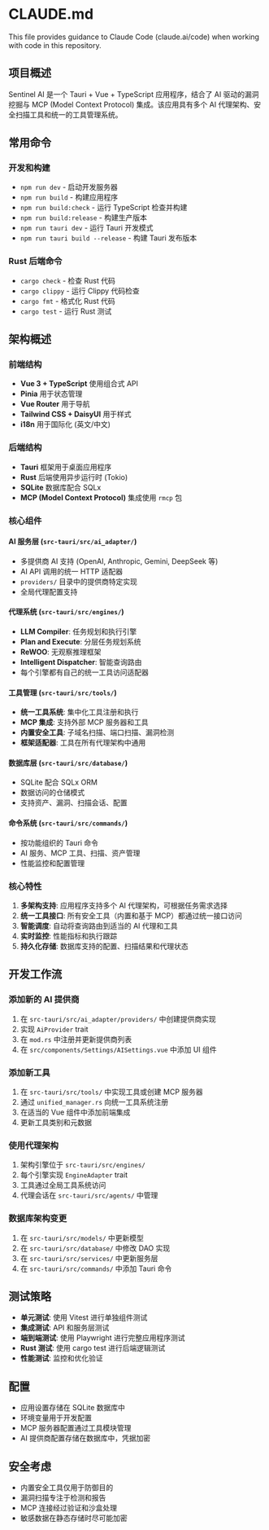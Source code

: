 # CLAUDE.md

This file provides guidance to Claude Code (claude.ai/code) when working with code in this repository.

## 项目概述

Sentinel AI 是一个 Tauri + Vue + TypeScript 应用程序，结合了 AI 驱动的漏洞挖掘与 MCP (Model Context Protocol) 集成。该应用具有多个 AI 代理架构、安全扫描工具和统一的工具管理系统。

## 常用命令

### 开发和构建
- `npm run dev` - 启动开发服务器
- `npm run build` - 构建应用程序
- `npm run build:check` - 运行 TypeScript 检查并构建
- `npm run build:release` - 构建生产版本
- `npm run tauri dev` - 运行 Tauri 开发模式
- `npm run tauri build --release` - 构建 Tauri 发布版本


### Rust 后端命令
- `cargo check` - 检查 Rust 代码
- `cargo clippy` - 运行 Clippy 代码检查
- `cargo fmt` - 格式化 Rust 代码
- `cargo test` - 运行 Rust 测试

## 架构概述

### 前端结构
- **Vue 3 + TypeScript** 使用组合式 API
- **Pinia** 用于状态管理
- **Vue Router** 用于导航
- **Tailwind CSS + DaisyUI** 用于样式
- **i18n** 用于国际化 (英文/中文)

### 后端结构
- **Tauri** 框架用于桌面应用程序
- **Rust** 后端使用异步运行时 (Tokio)
- **SQLite** 数据库配合 SQLx
- **MCP (Model Context Protocol)** 集成使用 `rmcp` 包

### 核心组件

#### AI 服务层 (`src-tauri/src/ai_adapter/`)
- 多提供商 AI 支持 (OpenAI, Anthropic, Gemini, DeepSeek 等)
- AI API 调用的统一 HTTP 适配器
- `providers/` 目录中的提供商特定实现
- 全局代理配置支持

#### 代理系统 (`src-tauri/src/engines/`)
- **LLM Compiler**: 任务规划和执行引擎
- **Plan and Execute**: 分层任务规划系统
- **ReWOO**: 无观察推理框架
- **Intelligent Dispatcher**: 智能查询路由
- 每个引擎都有自己的统一工具访问适配器

#### 工具管理 (`src-tauri/src/tools/`)
- **统一工具系统**: 集中化工具注册和执行
- **MCP 集成**: 支持外部 MCP 服务器和工具
- **内置安全工具**: 子域名扫描、端口扫描、漏洞检测
- **框架适配器**: 工具在所有代理架构中通用

#### 数据库层 (`src-tauri/src/database/`)
- SQLite 配合 SQLx ORM
- 数据访问的仓储模式
- 支持资产、漏洞、扫描会话、配置

#### 命令系统 (`src-tauri/src/commands/`)
- 按功能组织的 Tauri 命令
- AI 服务、MCP 工具、扫描、资产管理
- 性能监控和配置管理

### 核心特性

1. **多架构支持**: 应用程序支持多个 AI 代理架构，可根据任务需求选择
2. **统一工具接口**: 所有安全工具（内置和基于 MCP）都通过统一接口访问
3. **智能调度**: 自动将查询路由到适当的 AI 代理和工具
4. **实时监控**: 性能指标和执行跟踪
5. **持久化存储**: 数据库支持的配置、扫描结果和代理状态

## 开发工作流

### 添加新的 AI 提供商
1. 在 `src-tauri/src/ai_adapter/providers/` 中创建提供商实现
2. 实现 `AiProvider` trait
3. 在 `mod.rs` 中注册并更新提供商列表
4. 在 `src/components/Settings/AISettings.vue` 中添加 UI 组件

### 添加新工具
1. 在 `src-tauri/src/tools/` 中实现工具或创建 MCP 服务器
2. 通过 `unified_manager.rs` 向统一工具系统注册
3. 在适当的 Vue 组件中添加前端集成
4. 更新工具类别和元数据

### 使用代理架构
1. 架构引擎位于 `src-tauri/src/engines/`
2. 每个引擎实现 `EngineAdapter` trait
3. 工具通过全局工具系统访问
4. 代理会话在 `src-tauri/src/agents/` 中管理

### 数据库架构变更
1. 在 `src-tauri/src/models/` 中更新模型
2. 在 `src-tauri/src/database/` 中修改 DAO 实现
3. 在 `src-tauri/src/services/` 中更新服务层
4. 在 `src-tauri/src/commands/` 中添加 Tauri 命令

## 测试策略

- **单元测试**: 使用 Vitest 进行单独组件测试
- **集成测试**: API 和服务层测试
- **端到端测试**: 使用 Playwright 进行完整应用程序测试
- **Rust 测试**: 使用 cargo test 进行后端逻辑测试
- **性能测试**: 监控和优化验证

## 配置

- 应用设置存储在 SQLite 数据库中
- 环境变量用于开发配置
- MCP 服务器配置通过工具模块管理
- AI 提供商配置存储在数据库中，凭据加密

## 安全考虑

- 内置安全工具仅用于防御目的
- 漏洞扫描专注于检测和报告
- MCP 连接经过验证和沙盒处理
- 敏感数据在静态存储时尽可能加密